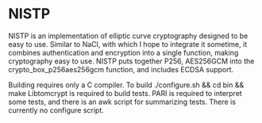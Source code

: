 NISTP
=====

NISTP is an implementation of elliptic curve cryptography designed to be easy
to use. Similar to NaCl, with which I hope to integrate it sometime, it
combines authentication and encryption into a single function, making
cryptography easy to use. NISTP puts together P256, AES256GCM into the
crypto_box_p256aes256gcm function, and includes ECDSA support.

Building requires only a C compiler. To build ./configure.sh && cd bin
&& make Libtomcrypt is required to build tests. PARI is required to
interpret some tests, and there is an awk script for summarizing
tests. There is currently no configure script.